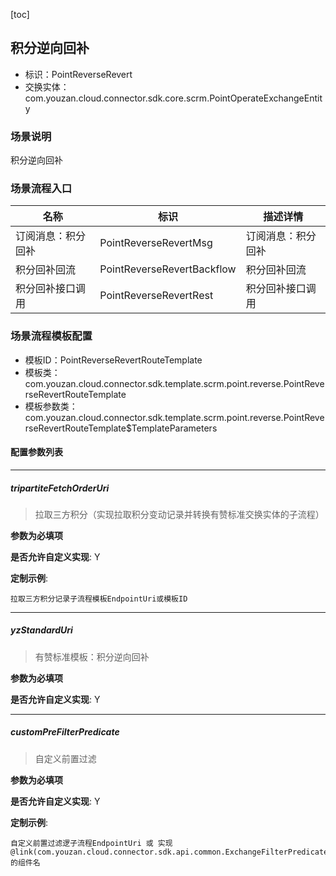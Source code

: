 [toc]

## 积分逆向回补
- 标识：PointReverseRevert
- 交换实体：com.youzan.cloud.connector.sdk.core.scrm.PointOperateExchangeEntity
### 场景说明
积分逆向回补
### 场景流程入口

名称 | 标识 | 描述详情
---|---|---
订阅消息：积分回补 | PointReverseRevertMsg | 订阅消息：积分回补
积分回补回流 | PointReverseRevertBackflow | 积分回补回流
积分回补接口调用 | PointReverseRevertRest | 积分回补接口调用

### 场景流程模板配置
- 模板ID：PointReverseRevertRouteTemplate
- 模板类：com.youzan.cloud.connector.sdk.template.scrm.point.reverse.PointReverseRevertRouteTemplate
- 模板参数类：com.youzan.cloud.connector.sdk.template.scrm.point.reverse.PointReverseRevertRouteTemplate$TemplateParameters

#### 配置参数列表

---
##### tripartiteFetchOrderUri
> 拉取三方积分（实现拉取积分变动记录并转换有赞标准交换实体的子流程）

**参数为必填项**


**是否允许自定义实现**: Y


**定制示例**:
```
拉取三方积分记录子流程模板EndpointUri或模板ID
```
---
##### yzStandardUri
> 有赞标准模板：积分逆向回补

**参数为必填项**


**是否允许自定义实现**: Y

---
##### customPreFilterPredicate
> 自定义前置过滤

**参数为必填项**


**是否允许自定义实现**: Y


**定制示例**:
```
自定义前置过滤逻子流程EndpointUri 或 实现@link(com.youzan.cloud.connector.sdk.api.common.ExchangeFilterPredicate)的组件名
```

